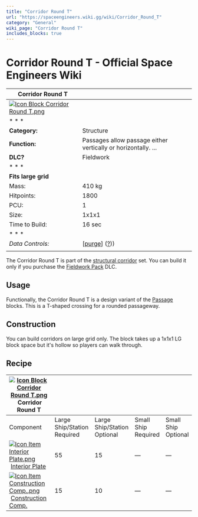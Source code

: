 ```yaml
---
title: "Corridor Round T"
url: "https://spaceengineers.wiki.gg/wiki/Corridor_Round_T"
category: "General"
wiki_page: "Corridor Round T"
includes_blocks: true
---
```


# Corridor Round T - Official Space Engineers Wiki

| Corridor Round T |     |
| --- | --- |
| [![Icon Block Corridor Round T.png](https://spaceengineers.wiki.gg/images/Icon_Block_Corridor_Round_T.png?97a955)](https://spaceengineers.wiki.gg/wiki/File:Icon_Block_Corridor_Round_T.png) |     |
| * * * |     |
| **Category:** | Structure |
| **Function:** | Passages allow passage either vertically or horizontally. ... |
| **DLC?** | Fieldwork |
| * * * |     |
| **Fits large grid** |     |
| Mass: | 410 kg |
| Hitpoints: | 1800 |
| PCU: | 1   |
| Size: | 1x1x1 |
| Time to Build: | 16 sec |
| * * * |     |
| _Data Controls:_ | \[[purge](https://spaceengineers.wiki.gg/wiki/Corridor_Round_T?action=purge)\] ([?](https://spaceengineers.wiki.gg/wiki/Template:Info_Block))) |
|     |     |

The Corridor Round T is part of the [structural corridor](https://spaceengineers.wiki.gg/wiki/Corridor_Blocks "Corridor Blocks") set. You can build it only if you purchase the [Fieldwork Pack](https://spaceengineers.wiki.gg/wiki/Fieldwork_Pack "Fieldwork Pack") DLC.

## Usage

Functionally, the Corridor Round T is a design variant of the [Passage](https://spaceengineers.wiki.gg/wiki/Passage "Passage") blocks. This is a T-shaped crossing for a rounded passageway.

## Construction

You can build corridors on large grid only. The block takes up a 1x1x1 LG block space but it's hollow so players can walk through.

## Recipe

| [![Icon Block Corridor Round T.png](https://spaceengineers.wiki.gg/images/thumb/Icon_Block_Corridor_Round_T.png/21px-Icon_Block_Corridor_Round_T.png?97a955)](https://spaceengineers.wiki.gg/wiki/Corridor_Round_T "Corridor Round T") Corridor Round T |     |     |     |     |
| --- | --- | --- | --- | --- |
| Component | Large Ship/Station  <br>Required | Large Ship/Station  <br>Optional | Small Ship  <br>Required | Small Ship  <br>Optional |
| [![Icon Item Interior Plate.png](https://spaceengineers.wiki.gg/images/thumb/Icon_Item_Interior_Plate.png/21px-Icon_Item_Interior_Plate.png?d80f8e)](https://spaceengineers.wiki.gg/wiki/Interior_Plate "Interior Plate") [Interior Plate](https://spaceengineers.wiki.gg/wiki/Interior_Plate "Interior Plate") | 55  | 15  | —   | —   |
| [![Icon Item Construction Comp..png](https://spaceengineers.wiki.gg/images/thumb/Icon_Item_Construction_Comp..png/21px-Icon_Item_Construction_Comp..png?cdc26f)](https://spaceengineers.wiki.gg/wiki/Construction_Comp. "Construction Comp.") [Construction Comp.](https://spaceengineers.wiki.gg/wiki/Construction_Comp. "Construction Comp.") | 15  | 10  | —   | —   |